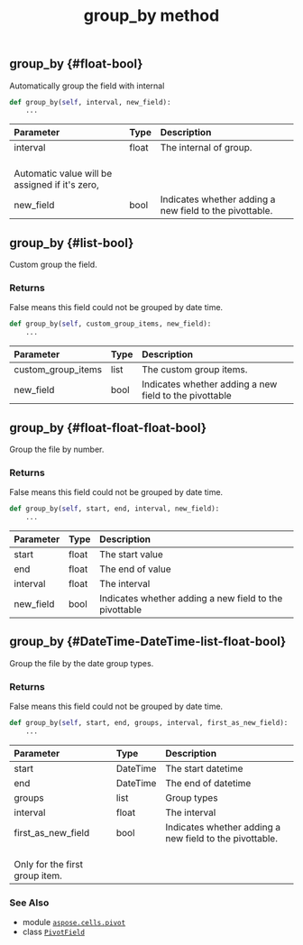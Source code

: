﻿---
title: group_by method
second_title: Aspose.Cells for Python via .NET API References
description: 
type: docs
weight: 140
url: /aspose.cells.pivot/pivotfield/group_by/
is_root: false
---

## group_by {#float-bool}

Automatically group the field with internal



```python
def group_by(self, interval, new_field):
    ...
```


| Parameter | Type | Description |
| :- | :- | :- |
| interval | float | The internal of group.<br/>Automatic value will be assigned if it's zero, |
| new_field | bool | Indicates whether adding a new field to the pivottable. |


## group_by {#list-bool}

Custom group the field.


### Returns 


False means this field could not be grouped by date time.


```python
def group_by(self, custom_group_items, new_field):
    ...
```


| Parameter | Type | Description |
| :- | :- | :- |
| custom_group_items | list | The custom group items. |
| new_field | bool | Indicates whether adding a new field to the pivottable |


## group_by {#float-float-float-bool}

Group the file by number.


### Returns 


False means this field could not be grouped by date time.


```python
def group_by(self, start, end, interval, new_field):
    ...
```


| Parameter | Type | Description |
| :- | :- | :- |
| start | float | The start value |
| end | float | The end of value |
| interval | float | The interval |
| new_field | bool | Indicates whether adding a new field to the pivottable |


## group_by {#DateTime-DateTime-list-float-bool}

Group the file by the date group types.


### Returns 


False means this field could not be grouped by date time.


```python
def group_by(self, start, end, groups, interval, first_as_new_field):
    ...
```


| Parameter | Type | Description |
| :- | :- | :- |
| start | DateTime | The start datetime |
| end | DateTime | The end of datetime |
| groups | list | Group types |
| interval | float | The interval |
| first_as_new_field | bool | Indicates whether adding a new field to the pivottable.<br/>Only for the first group item. |



### See Also
* module [`aspose.cells.pivot`](../../)
* class [`PivotField`](/cells/python-net/aspose.cells.pivot/pivotfield)
